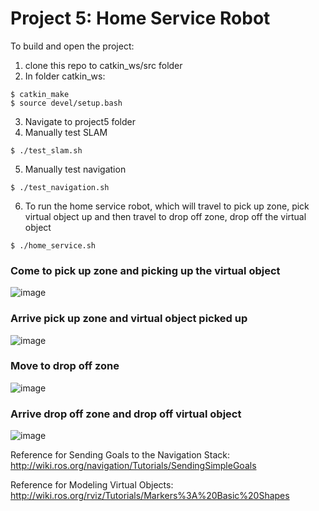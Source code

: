 # Project 5: Home Service Robot

To build and open the project: 

1. clone this repo to catkin_ws/src folder
2. In folder catkin_ws:
```
$ catkin_make
$ source devel/setup.bash
```
3. Navigate to project5 folder
4. Manually test SLAM
```
$ ./test_slam.sh
```
5. Manually test navigation
```
$ ./test_navigation.sh
```
6. To run the home service robot, which will travel to pick up zone, pick virtual object up and then travel to drop off zone, drop off the virtual object
```
$ ./home_service.sh 
```

### Come to pick up zone and picking up the virtual object
![image](https://user-images.githubusercontent.com/19479517/222339692-2edd8fa6-ef56-4735-8ad3-d13183227a3c.png)

### Arrive pick up zone and virtual object picked up
![image](https://user-images.githubusercontent.com/19479517/222339910-52c2ad26-de4a-4dd3-b162-1c2b23db6c6d.png)

### Move to drop off zone
![image](https://user-images.githubusercontent.com/19479517/222339717-b2631d3d-019a-48d8-ab54-7824d306e362.png)

### Arrive drop off zone and drop off virtual object
![image](https://user-images.githubusercontent.com/19479517/222339495-5b7a96db-dfd5-44b6-a1da-4b4eab8fcad4.png)



Reference for Sending Goals to the Navigation Stack: 
http://wiki.ros.org/navigation/Tutorials/SendingSimpleGoals

Reference for Modeling Virtual Objects:
http://wiki.ros.org/rviz/Tutorials/Markers%3A%20Basic%20Shapes
